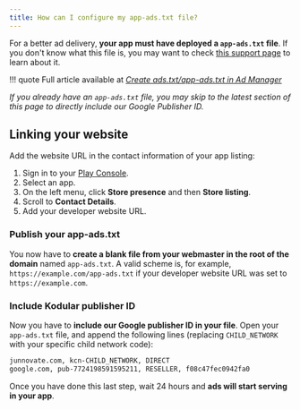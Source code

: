 ```yaml
---
title: How can I configure my app-ads.txt file?
---
```


For a better ad delivery, **your app must have deployed a `app-ads.txt` file**. If you don't know what this file is,
you may want to check [this support page](https://support.google.com/admanager/answer/7544382) to learn about it.

!!! quote
    Full article available at [_Create ads.txt/app-ads.txt in Ad Manager_](https://support.google.com/admanager/answer/7544382)

_If you already have an `app-ads.txt` file, you may skip to the latest section of this page to directly include our
Google Publisher ID._

## Linking your website

Add the website URL in the contact information of your app listing:

1. Sign in to your [Play Console](https://play.google.com/apps/publish/signup/).
2. Select an app.
3. On the left menu, click **Store presence** and then **Store listing**.
4. Scroll to **Contact Details**.
5. Add your developer website URL.

### Publish your app-ads.txt

You now have to **create a blank file from your webmaster in the root of the domain** named `app-ads.txt`. A valid scheme
is, for example, `https://example.com/app-ads.txt` if your developer website URL was set to `https://example.com`.

### Include Kodular publisher ID

Now you have to **include our Google publisher ID in your file**. Open your `app-ads.txt` file, and append the
following lines (replacing `CHILD_NETWORK` with your specific child network code):

```txt
junnovate.com, kcn-CHILD_NETWORK, DIRECT
google.com, pub-7724198591595211, RESELLER, f08c47fec0942fa0
```

Once you have done this last step, wait 24 hours and **ads will start serving in your app**.
